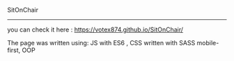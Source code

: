 SitOnChair
****

you can check it here : https://votex874.github.io/SitOnChair/


The page was written using: 
JS with ES6 ,
CSS written with SASS
mobile-first, OOP



